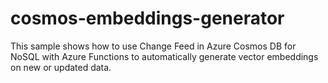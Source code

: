 # cosmos-embeddings-generator
This sample shows how to use Change Feed in Azure Cosmos DB for NoSQL with Azure Functions to automatically generate vector embeddings on new or updated data.
